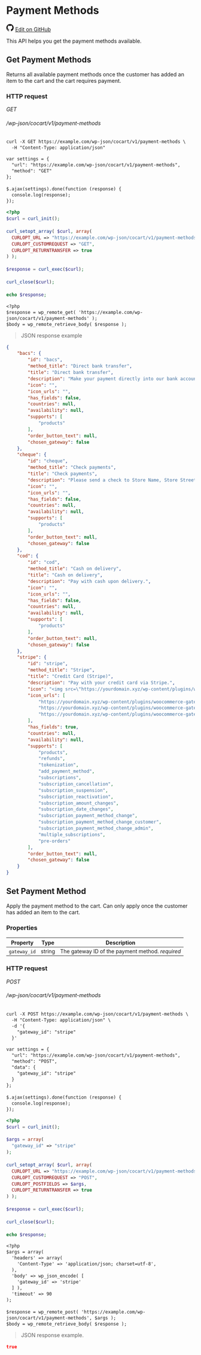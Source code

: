 # Payment Methods #

<img src="images/github.svg" width="20" height="20" alt="GitHub Mark Logo"> [Edit on GitHub](https://github.com/co-cart/co-cart-docs/blob/master/source/includes/cocart-v1/pro/_payment-methods.md)

This API helps you get the payment methods available.

## Get Payment Methods ##

Returns all available payment methods once the customer has added an item to the cart and the cart requires payment.

### HTTP request ###

<div class="api-endpoint">
  <div class="endpoint-data">
    <i class="label label-get">GET</i>
    <h6>/wp-json/cocart/v1/payment-methods</h6>
  </div>
</div>

```shell
curl -X GET https://example.com/wp-json/cocart/v1/payment-methods \
  -H "Content-Type: application/json"
```

```javascript--jquery
var settings = {
  "url": "https://example.com/wp-json/cocart/v1/payment-methods",
  "method": "GET"
};

$.ajax(settings).done(function (response) {
  console.log(response);
});
```

```php
<?php
$curl = curl_init();

curl_setopt_array( $curl, array(
  CURLOPT_URL => "https://example.com/wp-json/cocart/v1/payment-methods",
  CURLOPT_CUSTOMREQUEST => "GET",
  CURLOPT_RETURNTRANSFER => true
) );

$response = curl_exec($curl);

curl_close($curl);

echo $response;
```

```php--wp-http-api
<?php
$response = wp_remote_get( 'https://example.com/wp-json/cocart/v1/payment-methods' );
$body = wp_remote_retrieve_body( $response );
```

> JSON response example

```json
{
    "bacs": {
        "id": "bacs",
        "method_title": "Direct bank transfer",
        "title": "Direct bank transfer",
        "description": "Make your payment directly into our bank account. Please use your Order ID as the payment reference. Your order will not be shipped until the funds have cleared in our account.",
        "icon": "",
        "icon_urls": "",
        "has_fields": false,
        "countries": null,
        "availability": null,
        "supports": [
            "products"
        ],
        "order_button_text": null,
        "chosen_gateway": false
    },
    "cheque": {
        "id": "cheque",
        "method_title": "Check payments",
        "title": "Check payments",
        "description": "Please send a check to Store Name, Store Street, Store Town, Store State / County, Store Postcode.",
        "icon": "",
        "icon_urls": "",
        "has_fields": false,
        "countries": null,
        "availability": null,
        "supports": [
            "products"
        ],
        "order_button_text": null,
        "chosen_gateway": false
    },
    "cod": {
        "id": "cod",
        "method_title": "Cash on delivery",
        "title": "Cash on delivery",
        "description": "Pay with cash upon delivery.",
        "icon": "",
        "icon_urls": "",
        "has_fields": false,
        "countries": null,
        "availability": null,
        "supports": [
            "products"
        ],
        "order_button_text": null,
        "chosen_gateway": false
    },
    "stripe": {
        "id": "stripe",
        "method_title": "Stripe",
        "title": "Credit Card (Stripe)",
        "description": "Pay with your credit card via Stripe.",
        "icon": "<img src=\"https://yourdomain.xyz/wp-content/plugins/woocommerce-gateway-stripe/assets/images/visa.svg\" class=\"stripe-visa-icon stripe-icon\" alt=\"Visa\" /><img src=\"https://yourdomain.xyz/wp-content/plugins/woocommerce-gateway-stripe/assets/images/amex.svg\" class=\"stripe-amex-icon stripe-icon\" alt=\"American Express\" /><img src=\"https://yourdomain.xyz/wp-content/plugins/woocommerce-gateway-stripe/assets/images/mastercard.svg\" class=\"stripe-mastercard-icon stripe-icon\" alt=\"Mastercard\" />",
        "icon_urls": [
            "https://yourdomain.xyz/wp-content/plugins/woocommerce-gateway-stripe/assets/images/visa.svg",
            "https://yourdomain.xyz/wp-content/plugins/woocommerce-gateway-stripe/assets/images/amex.svg",
            "https://yourdomain.xyz/wp-content/plugins/woocommerce-gateway-stripe/assets/images/mastercard.svg"
        ],
        "has_fields": true,
        "countries": null,
        "availability": null,
        "supports": [
            "products",
            "refunds",
            "tokenization",
            "add_payment_method",
            "subscriptions",
            "subscription_cancellation",
            "subscription_suspension",
            "subscription_reactivation",
            "subscription_amount_changes",
            "subscription_date_changes",
            "subscription_payment_method_change",
            "subscription_payment_method_change_customer",
            "subscription_payment_method_change_admin",
            "multiple_subscriptions",
            "pre-orders"
        ],
        "order_button_text": null,
        "chosen_gateway": false
    }
}
```

## Set Payment Method ##

Apply the payment method to the cart. Can only apply once the customer has added an item to the cart.

### Properties ###

| Property     | Type   | Description       |
| ------------ | ------ | ----------------- |
| `gateway_id` | string | The gateway ID of the payment method. <i class="label label-info">required</i> |

### HTTP request ###

<div class="api-endpoint">
  <div class="endpoint-data">
    <i class="label label-post">POST</i>
    <h6>/wp-json/cocart/v1/payment-methods</h6>
  </div>
</div>

```shell
curl -X POST https://example.com/wp-json/cocart/v1/payment-methods \
  -H "Content-Type: application/json" \
  -d '{
    "gateway_id": "stripe"
  }'
```

```javascript--jquery
var settings = {
  "url": "https://example.com/wp-json/cocart/v1/payment-methods",
  "method": "POST",
  "data": {
    "gateway_id": "stripe"
  }
};

$.ajax(settings).done(function (response) {
  console.log(response);
});
```

```php
<?php
$curl = curl_init();

$args = array(
  "gateway_id" => "stripe"
);

curl_setopt_array( $curl, array(
  CURLOPT_URL => "https://example.com/wp-json/cocart/v1/payment-methods",
  CURLOPT_CUSTOMREQUEST => "POST",
  CURLOPT_POSTFIELDS => $args,
  CURLOPT_RETURNTRANSFER => true
) );

$response = curl_exec($curl);

curl_close($curl);

echo $response;
```

```php--wp-http-api
<?php
$args = array(
  'headers' => array(
    'Content-Type' => 'application/json; charset=utf-8',
  ),
  'body' => wp_json_encode( [
    'gateway_id' => 'stripe'
  ] ),
  'timeout' => 90
);

$response = wp_remote_post( 'https://example.com/wp-json/cocart/v1/payment-methods', $args );
$body = wp_remote_retrieve_body( $response );
```

> JSON response example.

```json
true
```
